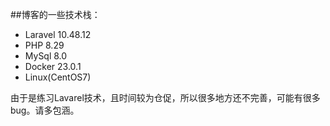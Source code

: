 ##博客的一些技术栈：

- Laravel 10.48.12
- PHP 8.29
- MySql 8.0
- Docker 23.0.1
- Linux(CentOS7)

由于是练习Lavarel技术，且时间较为仓促，所以很多地方还不完善，可能有很多bug。请多包涵。
